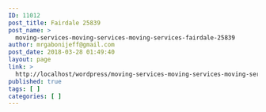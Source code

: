 ```yaml
---
ID: 11012
post_title: Fairdale 25839
post_name: >
  moving-services-moving-services-moving-services-fairdale-25839
author: mrgabonijeff@gmail.com
post_date: 2018-03-28 01:49:40
layout: page
link: >
  http://localhost/wordpress/moving-services-moving-services-moving-services-fairdale-25839/
published: true
tags: [ ]
categories: [ ]
---
```

